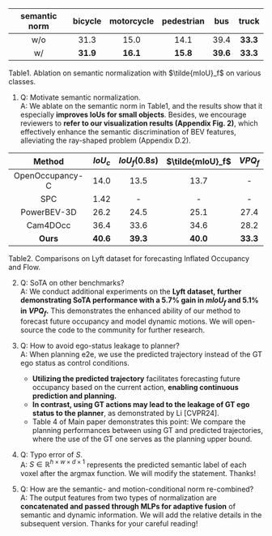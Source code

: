 |semantic norm|bicycle|motorcycle|pedestrian|bus|truck|
|:-:|:-:|:-:|:-:|:-:|:-:|
|w/o|31.3|15.0|14.1|39.4|**33.3**|
|w/|**31.9**|**16.1**|**15.8**|**39.6**|**33.3**|

Table1. Ablation on semantic normalization with $\tilde{mIoU}_f$ on various classes.

1. Q: Motivate semantic normalization.  
A: We ablate on the semantic norm in Table1, and the results show that it especially **improves IoUs for small objects**. Besides, we encourage reviewers to **refer to our visualization results (Appendix Fig. 2)**, which effectively enhance the semantic discrimination of BEV features, alleviating the ray-shaped problem (Appendix D.2).

|Method|$IoU_c$|$IoU_f(0.8s)$|$\tilde{mIoU}_f$|$VPQ_f$|
|:-:|:-:|:-:|:-:|:-:|
|OpenOccupancy-C|14.0|13.5|13.7|-|
|SPC|1.42|-|-|-|
|PowerBEV-3D|26.2|24.5|25.1|27.4|
|Cam4DOcc|36.4|33.6|34.6|28.2|
|**Ours**|**40.6**|**39.3**|**40.0**|**33.3**|

Table2. Comparisons on Lyft dataset for forecasting Inflated Occupancy and Flow.

2. Q: SoTA on other benchmarks?  
A: We conduct additional experiments on the **Lyft dataset, further demonstrating SoTA performance with a 5.7% gain in $mIoU_f$ and 5.1% in $VPQ_f$.** This demonstrates the enhanced ability of our method to forecast future occupancy and model dynamic motions. We will open-source the code to the community for further research.

3. Q: How to avoid ego-status leakage to planner?  
A: When planning e2e, we use the predicted trajectory instead of the GT ego status as control conditions.  
    - **Utilizing the predicted trajectory** facilitates forecasting future occupancy based on the current action, **enabling continuous prediction and planning.**  
    - **In contrast, using GT actions may lead to the leakage of GT ego status to the planner**, as demonstrated by Li [CVPR24].  
    - Table 4 of Main paper demonstrates this point: We compare the planning performances between using GT and predicted trajectories, where the use of the GT one serves as the planning upper bound.

4. Q: Typo error of $S$.  
A: $S \in \mathbb{R}^{h \times w \times d \times 1}$ represents the predicted semantic label of each voxel after the argmax function. We will modify the statement. Thanks!  

5. Q: How are the semantic- and motion-conditional norm re-combined?  
A: The output features from two types of normalization are **concatenated and passed through MLPs for adaptive fusion** of semantic and dynamic information. We will add the relative details in the subsequent version. Thanks for your careful reading!